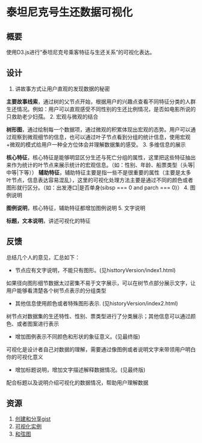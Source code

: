 # 泰坦尼克号生还数据可视化

## 概要

使用D3.js进行“泰坦尼克号乘客特征与生还关系”的可视化表达。

## 设计

1. 讲故事方式让用户直观的发现数据的秘密

**主要故事线索**，通过树的父节点开始，根据用户的兴趣点查看不同特征分类的人群生还情况。例如：用户可以直观感受不同性别的生还比例情况，是否如电影所说的只救助老少妇孺。
2. 宏观与微观的结合

**树形图**，通过绘制每一个数据项，通过微观的积累体现出宏观的态势。用户可以通过观察到微观细节的信息，也可以通过叶子节点看到分组的统计信息，使用宏观+微观的模式给用户一种全方位体会并理解数据集的感受。
3. 多维信息的展示

**核心特征**，核心特征是能够明显区分生还与死亡分组的属性，这里把这些特征抽出来作为统计的叶节点来展示统计的宏观信息。（如：性别、年龄、船票类型（头等|中等|下等））
**辅助特征**，辅助特征主要是指一些不是很重要的属性（主要是太多叶节点，信息表达容易混乱），这里的可视化处理方法主要是通过不同的颜色或者图形就行区分。（如：出发港口|是否单身(sibsp === 0 and parch === 0)）
4. 图例说明

**图例说明**，核心特征，辅助特征都增加图例说明
5. 文字说明

**标题，文本说明**，讲述可视化的特征

## 反馈

总结几个人的意见，汇总如下：

* 节点应有文字说明，不能只有图形。(见histtoryVersion/index1.html)

如果径向图形细节数据太过密集不易于文字展示，可以在树节点部分展示文字，让用户能够看清楚各个树节点表示的分组类型

* 其他信息使用颜色或者特殊图形表示. (见historyVersion/index2.html)

树节点对数据集的生还特性、性别、票类型进行了分类展示；其他信息可以通过颜色、或者图案进行表示

* 增加图例表示不同颜色和形状的象征意义。(见最终版)

可视化是设计者自己对数据的理解，需要通过像图例或者说明文字来带领用户明白你的可视化意义

* 增加标题说明，增加文字描述解释数据情况。(见最终版)

配合标题以及说明介绍可视化的数据情况，帮助用户理解数据

## 资源

1. [创建和分享gist](http://bl.ocks.org)
2. [可视化实例](https://bl.ocks.org/mbostock/4063530)
3. [和弦图](https://bl.ocks.org/mbostock/4062006)
